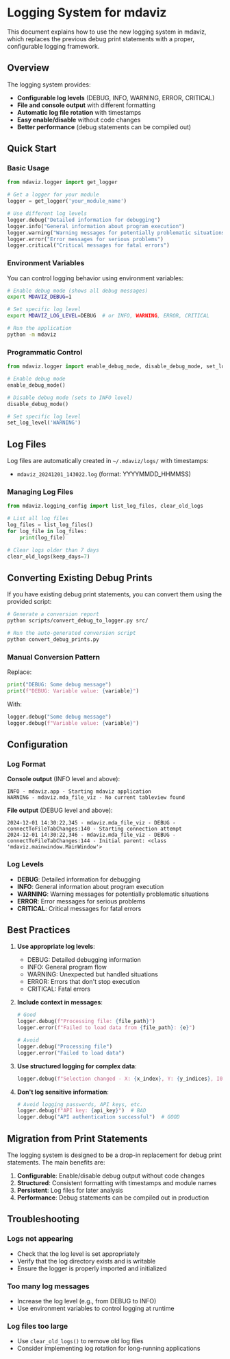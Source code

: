 # Logging System for mdaviz

This document explains how to use the new logging system in mdaviz, which replaces the previous debug print statements with a proper, configurable logging framework.

## Overview

The logging system provides:
- **Configurable log levels** (DEBUG, INFO, WARNING, ERROR, CRITICAL)
- **File and console output** with different formatting
- **Automatic log file rotation** with timestamps
- **Easy enable/disable** without code changes
- **Better performance** (debug statements can be compiled out)

## Quick Start

### Basic Usage

```python
from mdaviz.logger import get_logger

# Get a logger for your module
logger = get_logger('your_module_name')

# Use different log levels
logger.debug("Detailed information for debugging")
logger.info("General information about program execution")
logger.warning("Warning messages for potentially problematic situations")
logger.error("Error messages for serious problems")
logger.critical("Critical messages for fatal errors")
```

### Environment Variables

You can control logging behavior using environment variables:

```bash
# Enable debug mode (shows all debug messages)
export MDAVIZ_DEBUG=1

# Set specific log level
export MDAVIZ_LOG_LEVEL=DEBUG  # or INFO, WARNING, ERROR, CRITICAL

# Run the application
python -m mdaviz
```

### Programmatic Control

```python
from mdaviz.logger import enable_debug_mode, disable_debug_mode, set_log_level

# Enable debug mode
enable_debug_mode()

# Disable debug mode (sets to INFO level)
disable_debug_mode()

# Set specific log level
set_log_level('WARNING')
```

## Log Files

Log files are automatically created in `~/.mdaviz/logs/` with timestamps:
- `mdaviz_20241201_143022.log` (format: YYYYMMDD_HHMMSS)

### Managing Log Files

```python
from mdaviz.logging_config import list_log_files, clear_old_logs

# List all log files
log_files = list_log_files()
for log_file in log_files:
    print(log_file)

# Clear logs older than 7 days
clear_old_logs(keep_days=7)
```

## Converting Existing Debug Prints

If you have existing debug print statements, you can convert them using the provided script:

```bash
# Generate a conversion report
python scripts/convert_debug_to_logger.py src/

# Run the auto-generated conversion script
python convert_debug_prints.py
```

### Manual Conversion Pattern

Replace:
```python
print("DEBUG: Some debug message")
print(f"DEBUG: Variable value: {variable}")
```

With:
```python
logger.debug("Some debug message")
logger.debug(f"Variable value: {variable}")
```

## Configuration

### Log Format

**Console output** (INFO level and above):
```
INFO - mdaviz.app - Starting mdaviz application
WARNING - mdaviz.mda_file_viz - No current tableview found
```

**File output** (DEBUG level and above):
```
2024-12-01 14:30:22,345 - mdaviz.mda_file_viz - DEBUG - connectToFileTabChanges:140 - Starting connection attempt
2024-12-01 14:30:22,346 - mdaviz.mda_file_viz - DEBUG - connectToFileTabChanges:144 - Initial parent: <class 'mdaviz.mainwindow.MainWindow'>
```

### Log Levels

- **DEBUG**: Detailed information for debugging
- **INFO**: General information about program execution
- **WARNING**: Warning messages for potentially problematic situations
- **ERROR**: Error messages for serious problems
- **CRITICAL**: Critical messages for fatal errors

## Best Practices

1. **Use appropriate log levels**:
   - DEBUG: Detailed debugging information
   - INFO: General program flow
   - WARNING: Unexpected but handled situations
   - ERROR: Errors that don't stop execution
   - CRITICAL: Fatal errors

2. **Include context in messages**:
   ```python
   # Good
   logger.debug(f"Processing file: {file_path}")
   logger.error(f"Failed to load data from {file_path}: {e}")
   
   # Avoid
   logger.debug("Processing file")
   logger.error("Failed to load data")
   ```

3. **Use structured logging for complex data**:
   ```python
   logger.debug(f"Selection changed - X: {x_index}, Y: {y_indices}, I0: {i0_index}")
   ```

4. **Don't log sensitive information**:
   ```python
   # Avoid logging passwords, API keys, etc.
   logger.debug(f"API key: {api_key}")  # BAD
   logger.debug("API authentication successful")  # GOOD
   ```

## Migration from Print Statements

The logging system is designed to be a drop-in replacement for debug print statements. The main benefits are:

1. **Configurable**: Enable/disable debug output without code changes
2. **Structured**: Consistent formatting with timestamps and module names
3. **Persistent**: Log files for later analysis
4. **Performance**: Debug statements can be compiled out in production

## Troubleshooting

### Logs not appearing
- Check that the log level is set appropriately
- Verify that the log directory exists and is writable
- Ensure the logger is properly imported and initialized

### Too many log messages
- Increase the log level (e.g., from DEBUG to INFO)
- Use environment variables to control logging at runtime

### Log files too large
- Use `clear_old_logs()` to remove old log files
- Consider implementing log rotation for long-running applications 